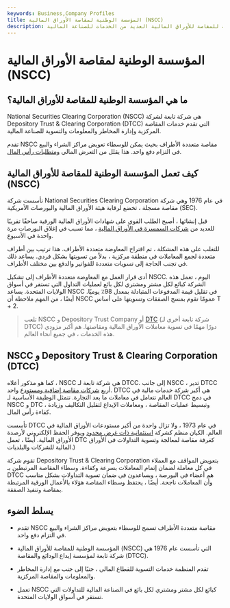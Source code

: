 ```yaml
---
keywords: Business,Company Profiles
title: المؤسسة الوطنية لمقاصة الأوراق المالية (NSCC)
description: تقدم المؤسسة الوطنية للمقاصة للأوراق المالية العديد من الخدمات للصناعة المالية.
---
```


# المؤسسة الوطنية لمقاصة الأوراق المالية (NSCC)
## ما هي المؤسسة الوطنية للمقاصة للأوراق المالية؟

National Securities Clearing Corporation (NSCC) هي شركة تابعة لشركة Depository Trust & Clearing Corporation (DTCC) التي تقدم خدمات المقاصة المركزية وإدارة المخاطر والمعلومات والتسوية للصناعة المالية.

تقدم NSCC مقاصة متعددة الأطراف بحيث يمكن للوسطاء تعويض مراكز الشراء والبيع في التزام دفع واحد. هذا يقلل من التعرض المالي [ومتطلبات رأس المال](/capitalrequirement).

## كيف تعمل المؤسسة الوطنية للمقاصة للأوراق المالية (NSCC)

تأسست شركة National Securities Clearing Corporation في عام 1976 وهي شركة مقاصة مسجلة ، تخضع لرقابة هيئة الأوراق المالية والبورصات الأمريكية (SEC).

قبل إنشائها ، أصبح الطلب القوي على شهادات الأوراق المالية الورقية ساحقًا تقريبًا للعديد من [شركات السمسرة في الأوراق المالية](/stockbroker) ، مما تسبب في إغلاق البورصات مرة واحدة في الأسبوع.

للتغلب على هذه المشكلة ، تم اقتراح المعاوضة متعددة الأطراف. هذا ترتيب بين أطراف متعددة لجمع المعاملات في منطقة مركزية ، بدلاً من تسويتها بشكل فردي. يساعد ذلك في تجنب الحاجة إلى تسويات متعددة للفواتير والدفع بين مختلف الأطراف.

أدى قرار العمل مع المعاوضة متعددة الأطراف إلى تشكيل NSCC. اليوم ، تعمل هذه الشركة كبائع لكل مشتر ومشتري لكل بائع لعمليات التداول التي تستقر في أسواق الولايات المتحدة. يساعد NSCC في تقليل قيمة المدفوعات المتبادلة بمعدل 98٪ يوميًا. أيضًا ، من المهم ملاحظة أن NSCC عمومًا تقوم بمسح الصفقات وتسويتها على أساس T + 2.

> تلعب NSCC و Depository Trust Company أو [DTC](/dtc) (شركة تابعة أخرى لـ DTCC) دورًا مهمًا في تسوية معاملات الأوراق المالية ومقاصتها. هم أكبر مزودي هذه الخدمات ، في جميع أنحاء العالم.

>

## NSCC و Depository Trust & Clearing Corporation (DTCC)

كما هو مذكور أعلاه ، NSCC هي شركة تابعة لـ DTCC. إلى جانب NSCC ، تدير DTCC أربع [شركات مقاصة إضافية ومستودع](/clearingcorporation) واحد. DTCC هي أكبر شركة خدمات مالية في العالم تتعامل في معاملات ما بعد التجارة. تتمثل الوظيفة الأساسية لـ DTCC في دمج NSCC و DTC ، وتبسيط عمليات المقاصة ، ومعاملات الإيداع لتقليل التكاليف وزيادة كفاءة رأس المال.

تأسست DTCC في عام 1973 ، ولا تزال واحدة من أكبر مستودعات الأوراق المالية في العالم. الكيان منظم كشركة [استئمانية ذات غرض محدود](/limited-purpose-trust-company) ويوفر الحفظ الإلكتروني لأرصدة الأوراق المالية. أيضًا ، تعمل DTC كغرفة مقاصة لمعالجة وتسوية التداولات في الأوراق المالية للشركات والبلديات.)

تقوم شركة Depository Trust & Clearing Corporation بتعويض المواقف مع العملاء في كل معاملة لضمان إتمام المعاملات بسرعة وكفاءة. وسطاء المقاصة المرتبطين بـ DTCC هم أعضاء في البورصة ، ويساعدون في ضمان تسوية التداولات بشكل مناسب وأن المعاملات ناجحة. أيضًا ، يحتفظ وسطاء المقاصة هؤلاء بالأعمال الورقية المرتبطة بمقاصة وتنفيذ الصفقة.

## يسلط الضوء

- تقدم NSCC مقاصة متعددة الأطراف تسمح للوسطاء بتعويض مراكز الشراء والبيع في التزام دفع واحد.

- المؤسسة الوطنية للمقاصة للأوراق المالية (NSCC) التي تأسست عام 1976 هي شركة تابعة لمؤسسة إيداع الودائع والمقاصة (DTCC).

- تقدم المنظمة خدمات التسوية للقطاع المالي ، جنبًا إلى جنب مع إدارة المخاطر والمعلومات والمقاصة المركزية.

- تعمل NSCC كبائع لكل مشتر ومشتري لكل بائع في الصناعة المالية للتداولات التي تستقر في أسواق الولايات المتحدة.

